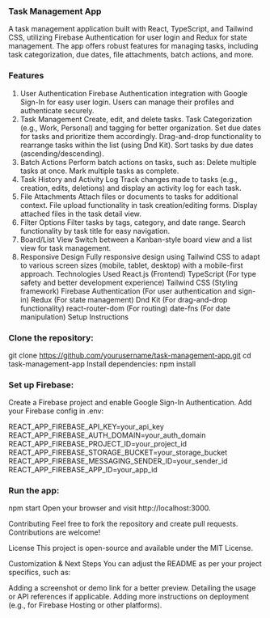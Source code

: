 ### Task Management App
A task management application built with React, TypeScript, and Tailwind CSS, utilizing Firebase Authentication for user login and Redux for state management. The app offers robust features for managing tasks, including task categorization, due dates, file attachments, batch actions, and more.

### Features
1. User Authentication
Firebase Authentication integration with Google Sign-In for easy user login.
Users can manage their profiles and authenticate securely.
2. Task Management
Create, edit, and delete tasks.
Task Categorization (e.g., Work, Personal) and tagging for better organization.
Set due dates for tasks and prioritize them accordingly.
Drag-and-drop functionality to rearrange tasks within the list (using Dnd Kit).
Sort tasks by due dates (ascending/descending).
3. Batch Actions
Perform batch actions on tasks, such as:
Delete multiple tasks at once.
Mark multiple tasks as complete.
4. Task History and Activity Log
Track changes made to tasks (e.g., creation, edits, deletions) and display an activity log for each task.
5. File Attachments
Attach files or documents to tasks for additional context.
File upload functionality in task creation/editing forms.
Display attached files in the task detail view.
6. Filter Options
Filter tasks by tags, category, and date range.
Search functionality by task title for easy navigation.
7. Board/List View
Switch between a Kanban-style board view and a list view for task management.
8. Responsive Design
Fully responsive design using Tailwind CSS to adapt to various screen sizes (mobile, tablet, desktop) with a mobile-first approach.
Technologies Used
React.js (Frontend)
TypeScript (For type safety and better development experience)
Tailwind CSS (Styling framework)
Firebase Authentication (For user authentication and sign-in)
Redux (For state management)
Dnd Kit (For drag-and-drop functionality)
react-router-dom (For routing)
date-fns (For date manipulation)
Setup Instructions
### Clone the repository:
git clone https://github.com/yourusername/task-management-app.git
cd task-management-app
Install dependencies:
npm install

### Set up Firebase:
Create a Firebase project and enable Google Sign-In Authentication.
Add your Firebase config in .env:

REACT_APP_FIREBASE_API_KEY=your_api_key
REACT_APP_FIREBASE_AUTH_DOMAIN=your_auth_domain
REACT_APP_FIREBASE_PROJECT_ID=your_project_id
REACT_APP_FIREBASE_STORAGE_BUCKET=your_storage_bucket
REACT_APP_FIREBASE_MESSAGING_SENDER_ID=your_sender_id
REACT_APP_FIREBASE_APP_ID=your_app_id
### Run the app:
npm start
Open your browser and visit http://localhost:3000.

Contributing
Feel free to fork the repository and create pull requests. Contributions are welcome!

License
This project is open-source and available under the MIT License.

Customization & Next Steps
You can adjust the README as per your project specifics, such as:

Adding a screenshot or demo link for a better preview.
Detailing the usage or API references if applicable.
Adding more instructions on deployment (e.g., for Firebase Hosting or other platforms).
